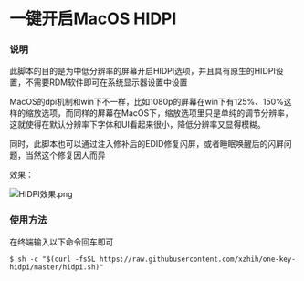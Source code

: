 # 一键开启MacOS HIDPI

### 说明

此脚本的目的是为中低分辨率的屏幕开启HIDPI选项，并且具有原生的HIDPI设置，不需要RDM软件即可在系统显示器设置中设置

MacOS的dpi机制和win下不一样，比如1080p的屏幕在win下有125%、150%这样的缩放选项，而同样的屏幕在MacOS下，缩放选项里只是单纯的调节分辨率，这就使得在默认分辨率下字体和UI看起来很小，降低分辨率又显得模糊。

同时，此脚本也可以通过注入修补后的EDID修复闪屏，或者睡眠唤醒后的闪屏问题，当然这个修复因人而异

效果：

![HIDPI效果.png](https://i.loli.net/2017/10/26/59f199e85deb7.png)

### 使用方法

在终端输入以下命令回车即可

```
$ sh -c "$(curl -fsSL https://raw.githubusercontent.com/xzhih/one-key-hidpi/master/hidpi.sh)"
```

